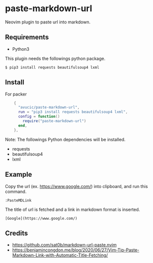 # paste-markdown-url

Neovim plugin to paste url into markdown.

## Requirements

- Python3

This plugin needs the followings python package.

```
$ pip3 install requests beautifulsoup4 lxml
```

## Install

For packer

```lua
    {
      "avucic/paste-markdown-url",
      run = "pip3 install requests beautifulsoup4 lxml",
      config = function()
        require("paste-markdown-url")
      end,
    },

```

Note: The followings Python dependencies will be installed.

- requests
- beautifulsoup4
- lxml

## Example

Copy the url (ex. https://www.google.com/) into clipboard, and run this command.

```
:PasteMDLink
```

The title of url is fetched and a link in markdown format is inserted.

```
[Google](https://www.google.com/)
```

## Credits

- https://github.com/sat0b/markdown-url-paste.nvim
- https://benjamincongdon.me/blog/2020/06/27/Vim-Tip-Paste-Markdown-Link-with-Automatic-Title-Fetching/
